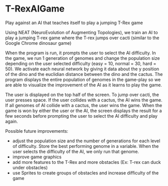 # T-RexAIGame
Play against an AI that teaches itself to play a jumping T-Rex game

Using NEAT (NeuroEvolution of Augmenting Topologies), we train an AI to play a jumping T-rex game where the T-rex jumps over cacti (similar to the Google Chrome dinosaur game)

When the program is run, it prompts the user to select the AI difficulty. In the game, we run 1 generation of genomes and change the population size depending on the user selected difficulty (easy = 10, normal = 30, hard = 50). We activate each neural network by giving it data about the y position of the dino and the euclidian distance between the dino and the cactus. The program displays the entire population of genomes in the game-play so we are able to visualize the improvement of the AI as it learns to play the game.

The user is displayed on the top half of the screen.
To jump over cacti, the user presses space.
If the user collides with a cactus, the AI wins the game.
If all genomes of AI collide with a cactus, the user wins the game.
When the game is won by either the user or the AI, the screen displays the result for a few seconds before prompting the user to select the AI difficulty and play again.

Possible future improvements:
- adjust the population size and the number of generations for each level of difficulty. Store the best performing genome in a variable. When the user selects the difficulty of the AI, we only run that genome.
- improve game graphics
- add more features to the T-Rex and more obstacles (Ex: T-rex can duck under obstacles)
- use Sprites to create groups of obstacles and increase difficulty of the game
